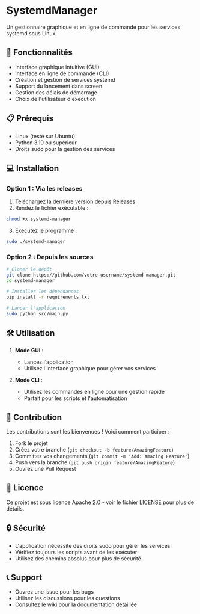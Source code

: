 # SystemdManager

Un gestionnaire graphique et en ligne de commande pour les services systemd sous Linux.

## 🚀 Fonctionnalités

- Interface graphique intuitive (GUI)
- Interface en ligne de commande (CLI)
- Création et gestion de services systemd
- Support du lancement dans screen
- Gestion des délais de démarrage
- Choix de l'utilisateur d'exécution

## 📋 Prérequis

- Linux (testé sur Ubuntu)
- Python 3.10 ou supérieur
- Droits sudo pour la gestion des services

## 💻 Installation

### Option 1 : Via les releases

1. Téléchargez la dernière version depuis [Releases](https://github.com/votre-username/systemd-manager/releases)
2. Rendez le fichier exécutable :
```bash
chmod +x systemd-manager
```
3. Exécutez le programme :
```bash
sudo ./systemd-manager
```

### Option 2 : Depuis les sources

```bash
# Cloner le dépôt
git clone https://github.com/votre-username/systemd-manager.git
cd systemd-manager

# Installer les dépendances
pip install -r requirements.txt

# Lancer l'application
sudo python src/main.py
```

## 🛠️ Utilisation

1. **Mode GUI** :
   - Lancez l'application
   - Utilisez l'interface graphique pour gérer vos services

2. **Mode CLI** :
   - Utilisez les commandes en ligne pour une gestion rapide
   - Parfait pour les scripts et l'automatisation

## 🤝 Contribution

Les contributions sont les bienvenues ! Voici comment participer :

1. Fork le projet
2. Créez votre branche (`git checkout -b feature/AmazingFeature`)
3. Committez vos changements (`git commit -m 'Add: Amazing Feature'`)
4. Push vers la branche (`git push origin feature/AmazingFeature`)
5. Ouvrez une Pull Request

## 📝 Licence

Ce projet est sous licence Apache 2.0 - voir le fichier [LICENSE](LICENSE) pour plus de détails.

## 🔒 Sécurité

- L'application nécessite des droits sudo pour gérer les services
- Vérifiez toujours les scripts avant de les exécuter
- Utilisez des chemins absolus pour plus de sécurité

## 📞 Support

- Ouvrez une issue pour les bugs
- Utilisez les discussions pour les questions
- Consultez le wiki pour la documentation détaillée